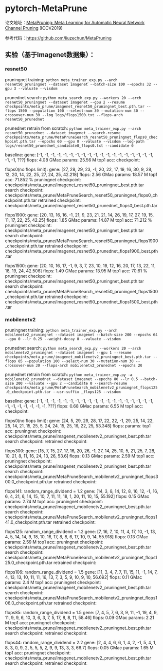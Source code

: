 # pytorch-MetaPrune

论文地址：[MetaPruning: Meta Learning for Automatic Neural Network Channel Pruning](https://arxiv.org/abs/1903.10258) (ICCV2019)

参考代码：https://github.com/liuzechun/MetaPruning

## 实验（基于Imagenet数据集）：

### resnet50

pruningnet training: ```python meta_trainer_exp.py --arch resnet50_pruningnet --dataset imagenet --batch-size 100 --epochs 32 --gpu 3 --valuate --visdom```

prunednet search: ```python meta_search_exp.py --workers 20 --arch resnet50_pruningnet --dataset imagenet --gpu 2 --resume checkpoints/meta_prune/imagenet_resnet50_pruningnet_best.pth.tar --flops 1500 --population 100 --select-num 30 --mutation-num 30 --crossover-num 30 --log logs/flops1500.txt --flops-arch resnet50_prunednet```

prunednet retrain from scratch: ```python meta_trainer_exp.py --arch resnet50_prunednet --dataset imagenet --search-resume checkpoints/meta_prune/MetaPruneSearch_resnet50_pruningnet_flops0_checkpoint.pth.tar --epochs 60 --gpu 0 --valuate --visdom --log-path logs/resnet50_prunednet_candidate0_flops0.txt --candidate 0```

baseline:
gene: [-1, -1, -1, -1, -1, -1, -1, -1, -1, -1, -1, -1, -1, -1, -1, -1, -1, -1, -1, -1, -1, ???]
flops: 4.08 GMac
params: 25.56 M
top1 acc:
checkpoint: 

flops0(no flops limit):
gene: [27, 28, 29, 23, -1, 20, 22, 17, 19, 16, 30, 9, 28, 12, 20, 14, 22, 25, 27, 24, 25, 42.218]
flops: 2.56 GMac
params: 18.57 M
top1 acc: 71.852 %
pruningnet checkpoint: checkpoints/meta_prune/imagenet_resnet50_pruningnet_best.pth.tar
search checkpoint: checkpoints/meta_prune/MetaPruneSearch_resnet50_pruningnet_flops0_checkpoint.pth.tar
retrained checkpoint: checkpoints/meta_prune/imagenet_resnet50_prunednet_flops0_best.pth.tar

flops1900:
gene: [20, 13, 16, 16, -1, 21, 9, 23, 21, 21, 14, 26, 19, 17, 27, 19, 15, 11, 17, 22, 25, 42.25]
flops: 1.85 GMac
params: 14.87 M
top1 acc: 71.212 %
pruningnet checkpoint: checkpoints/meta_prune/imagenet_resnet50_pruningnet_best.pth.tar
search checkpoint: checkpoints/meta_prune/MetaPruneSearch_resnet50_pruningnet_flops1900_checkpoint.pth.tar
retrained checkpoint: checkpoints/meta_prune/imagenet_resnet50_prunednet_flops1900_best.pth.tar

flops1500:
gene: [20, 10, 16, 17, -1, 9, 3, 7, 23, 10, 19, 12, 16, 20, 17, 13, 22, 11, 18, 19, 24, 42.506]
flops: 1.49 GMac
params: 13.95 M
top1 acc: 70.61 %
pruningnet checkpoint: checkpoints/meta_prune/imagenet_resnet50_pruningnet_best.pth.tar
search checkpoint: checkpoints/meta_prune/MetaPruneSearch_resnet50_pruningnet_flops1500_checkpoint.pth.tar
retrained checkpoint: checkpoints/meta_prune/imagenet_resnet50_prunednet_flops1500_best.pth.tar



### mobilenetv2

pruningnet training: ```python meta_trainer_exp.py --arch mobilenetv2_pruningnet --dataset imagenet --batch-size 200 --epochs 64 --gpu 0 --lr 0.25 --weight-decay 0 --valuate --visdom```

prunednet search: ```python meta_search_exp.py --workers 20 --arch mobilenetv2_pruningnet --dataset imagenet --gpu 1 --resume checkpoints/meta_prune/imagenet_mobilenetv2_pruningnet_best.pth.tar --flops 85 --population 100 --select-num 30 --mutation-num 30 --crossover-num 30 --flops-arch mobilenetv2_prunednet --epochs 20```

prunednet retrain from scratch: ```python meta_trainer_exp.py -a mobilenetv2_prunednet --dataset imagenet --epochs 80 --lr 0.5 --batch-size 200 --valuate --gpu 2 --candidate 0 --search-resume checkpoints/meta_prune/MetaPruneSearch_mobilenetv2_pruningnet_flops125.0_checkpoint.pth.tar --usr-suffix _flops125 --visdom```

baseline:
gene: [-1, -1, -1, -1, -1, -1, -1, -1, -1, -1, -1, -1, -1, -1, -1, -1, -1, -1, -1, -1, -1, -1, -1, -1, -1, -1, ???]
flops: 0.68 GMac
params: 6.55 M
top1 acc:
checkpoint: 

flops0(no flops limit):
gene: [24, 5, 29, 29, 28, 17, 22, 22, -1, 29, 25, 14, 22, 25, 14, 21, 15, 25, 5, 24, 24, 15, 25, 16, 22, 25, 53.348]
flops: 
params: 
top1 acc: 
pruningnet checkpoint: checkpoints/meta_prune/imagenet_mobilenetv2_pruningnet_best.pth.tar
search checkpoint: 
retrained checkpoint: 

flops300:
gene: [15, 7, 15, 27, 17, 16, 20, 26, -1, 27, 14, 25, 10, 5, 21, 25, 7, 28, 10, 21, 8, 11, 16, 24, 13, 26, 53.6]
flops: 0.13 GMac
params: 2.59 M
top1 acc: 
pruningnet checkpoint: checkpoints/meta_prune/imagenet_mobilenetv2_pruningnet_best.pth.tar
search checkpoint: checkpoints/meta_prune/MetaPruneSearch_mobilenetv2_pruningnet_flops300.0_checkpoint.pth.tar
retrained checkpoint: 

flops141:
random_range_dividend = 1.2
gene: [14, 3, 6, 14, 12, 8, 16, 12, -1, 16, 6, 4, 21, 6, 14, 15, 10, 7, 11, 11, 18, 1, 20, 11, 10, 15, 55.192]
flops: 0.15 GMac
params: 2.74 M
top1 acc: 
pruningnet checkpoint: checkpoints/meta_prune/imagenet_mobilenetv2_pruningnet_best.pth.tar
search checkpoint: checkpoints/meta_prune/MetaPruneSearch_mobilenetv2_pruningnet_flops141.0_checkpoint.pth.tar
retrained checkpoint: 

flops125:
random_range_dividend = 1.2
gene: [7, 16, 7, 10, 11, 4, 17, 10, -1, 13, 4, 5, 14, 14, 9, 18, 10, 16, 17, 8, 8, 6, 17, 10, 9, 14, 55.918]
flops: 0.13 GMac
params: 2.59 M
top1 acc: 
pruningnet checkpoint: checkpoints/meta_prune/imagenet_mobilenetv2_pruningnet_best.pth.tar
search checkpoint: checkpoints/meta_prune/MetaPruneSearch_mobilenetv2_pruningnet_flops125.0_checkpoint.pth.tar
retrained checkpoint: 

flops106:
random_range_dividend = 1.5
gene: [11, 3, 4, 7, 7, 11, 15, 11, -1, 14, 7, 4, 13, 13, 10, 11, 11, 16, 13, 7, 3, 5, 9, 10, 9, 10, 56.692]
flops: 0.11 GMac
params: 2.4 M
top1 acc: 
pruningnet checkpoint: checkpoints/meta_prune/imagenet_mobilenetv2_pruningnet_best.pth.tar
search checkpoint: checkpoints/meta_prune/MetaPruneSearch_mobilenetv2_pruningnet_flops106.0_checkpoint.pth.tar
retrained checkpoint: 

flops85:
random_range_dividend = 1.5
gene: [7, 4, 5, 7, 6, 3, 9, 11, -1, 19, 4, 9, 11, 9, 9, 6, 10, 3, 6, 3, 7, 5, 17, 8, 8, 11, 58.46]
flops: 0.09 GMac
params: 2.21 M
top1 acc: 
pruningnet checkpoint: checkpoints/meta_prune/imagenet_mobilenetv2_pruningnet_best.pth.tar
search checkpoint: 
retrained checkpoint: 

flops44:
random_range_dividend = 2.2
gene: [2, 4, 4, 6, 6, 1, 4, 2, -1, 5, 4, 1, 8, 3, 0, 9, 2, 5, 5, 5, 2, 9, 9, 13, 3, 3, 66.7]
flops: 0.05 GMac
params: 1.65 M
top1 acc: 
pruningnet checkpoint: checkpoints/meta_prune/imagenet_mobilenetv2_pruningnet_best.pth.tar
search checkpoint: 
retrained checkpoint: 